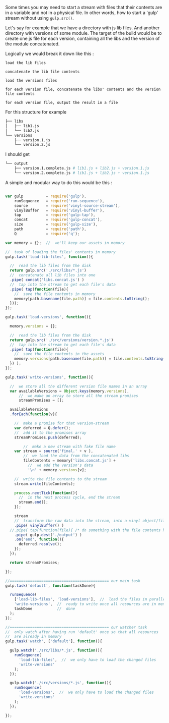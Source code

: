 
Some times you may need to start a stream with files that their contents are in a variable and not in a physical file. In other words, how to start a 'gulp' stream without using `gulp.src()`.

Let's say for example that we have a directory with js lib files. And another directory with versions of some module.
The target of the build would be to create one js file for each version, containing all the libs and the version of the module concatenated.

Logically we would break it down like this :

`load the lib files`

`concatenate the lib file contents`

`load the versions files`

`for each version file, concatenate the libs' contents and the version file contents`

`for each version file, output the result in a file`

For this structure for example
```bash
├── libs
│   ├── lib1.js
│   └── lib2.js
└── versions
    ├── version.1.js
    └── version.2.js
```

I should get

```bash
└── output
    ├── version.1.complete.js # lib1.js + lib2.js + version.1.js
    └── version.2.complete.js # lib1.js + lib2.js + version.1.js
```



A simple and modular way to do this would be this :

```javascript

var gulp          = require('gulp'),
    runSequence   = require('run-sequence'),
    source        = require('vinyl-source-stream'),
    vinylBuffer   = require('vinyl-buffer'),
    tap           = require('gulp-tap'),
    concat        = require('gulp-concat'),
    size          = require('gulp-size'),
    path          = require('path'),
    Q             = require('q');

var memory = {};  //  we'll keep our assets in memory

//  task of loading the files' contents in memory
gulp.task('load-lib-files', function(){

  //  read the lib files from the disk
  return gulp.src('./src/libs/*.js')
  //  concatenate all lib files into one
  .pipe( concat('libs.concat.js') )
  //  tap into the stream to get each file's data
  .pipe( tap(function(file){
    //  save the file contents in memory
    memory[path.basename(file.path)] = file.contents.toString();
  }));
});

gulp.task('load-versions', function(){

  memory.versions = {};

  //  read the lib files from the disk
  return gulp.src('./src/versions/version.*.js')
  //  tap into the stream to get each file's data
  .pipe( tap(function(file){
    //  save the file contents in the assets
    memory.versions[path.basename(file.path)] = file.contents.toString();
  }) );
});

gulp.task('write-versions', function(){

  //  we store all the different version file names in an array
  var availableVersions = Object.keys(memory.versions),
      //  we make an array to store all the stream promises
      streamPromises = [];

  availableVersions
  .forEach(function(v){

    //  make a promise for that version-stream
    var deferred = Q.defer();
    //  add it to the promises array
    streamPromises.push(deferred);

        //  make a new stream with fake file name
    var stream = source('final.' + v ),
        //  we load the data from the concatenated libs
        fileContents = memory['libs.concat.js'] +
          //  we add the version's data
          '\n' + memory.versions[v];

    //  write the file contents to the stream
    stream.write(fileContents);

    process.nextTick(function(){
      //  in the next process cycle, end the stream
      stream.end();
    });

    stream
    //  transform the raw data into the stream, into a vinyl object/file
    .pipe( vinylBuffer() )
  //.pipe( tap(function(file){ /* do something with the file contents here */ }) )
    .pipe( gulp.dest('./output') )
    .on('end', function(){
      deferred.resolve();
    });
  });

  return streamPromises;

});

//============================================ our main task
gulp.task('default', function(taskDone){

  runSequence(
    ['load-lib-files', 'load-versions'],  //  load the files in parallel
    'write-versions',  //  ready to write once all resources are in memory
    taskDone           //  done
  );
});

//============================================ our watcher task
//  only watch after having run 'default' once so that all resources
//  are already in memory
gulp.task('watch', ['default'], function(){

  gulp.watch('./src/libs/*.js', function(){
    runSequence(
      'load-lib-files',  //  we only have to load the changed files
      'write-versions'
    );
  });

  gulp.watch('./src/versions/*.js', function(){
    runSequence(
      'load-versions',  //  we only have to load the changed files
      'write-versions'
    );
  });

});


```
